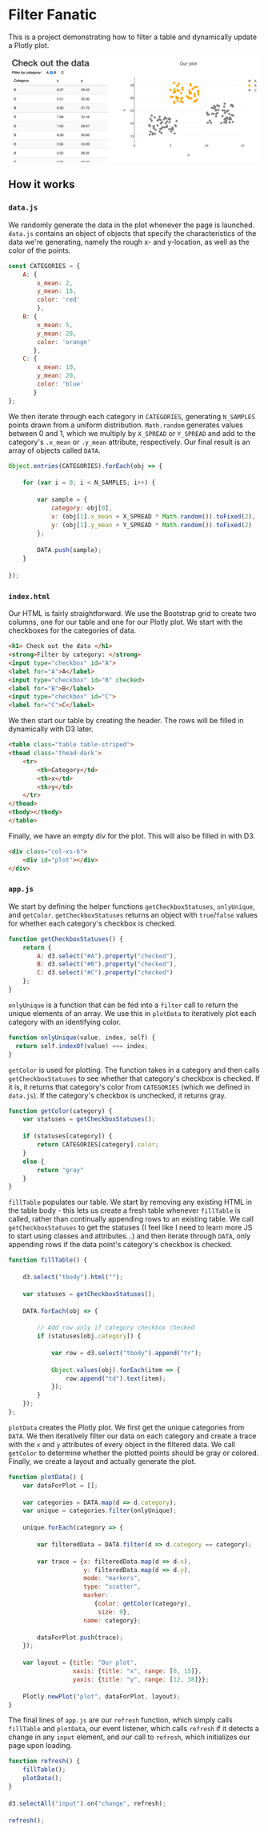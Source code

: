 # Filter Fanatic
This is a project demonstrating how to filter a table and dynamically update a Plotly plot.

![](filter_demo.png)

## How it works
### `data.js`
We randomly generate the data in the plot whenever the page is launched. `data.js` contains an object of objects that specify the characteristics of the data we're generating, namely the rough x- and y-location, as well as the color of the points.

```javascript
const CATEGORIES = {
    A: {
        x_mean: 2,
        y_mean: 15,
        color: 'red'
        },
    B: {
        x_mean: 5,
        y_mean: 28,
        color: 'orange'
       },
    C: {
        x_mean: 10,
        y_mean: 20,
        color: 'blue'
       }
};
```

We then iterate through each category in `CATEGORIES`, generating `N_SAMPLES` points drawn from a uniform distribution. `Math.random` generates values between 0 and 1, which we multiply by `X_SPREAD` or `Y_SPREAD` and add to the category's `.x_mean` or `.y_mean` attribute, respectively. Our final result is an array of objects called `DATA`.

```javascript
Object.entries(CATEGORIES).forEach(obj => {

    for (var i = 0; i < N_SAMPLES; i++) {

        var sample = {
            category: obj[0],
            x: (obj[1].x_mean + X_SPREAD * Math.random()).toFixed(2),
            y: (obj[1].y_mean + Y_SPREAD * Math.random()).toFixed(2)
        };

        DATA.push(sample);
    }

});
```

### `index.html`
Our HTML is fairly straightforward. We use the Bootstrap grid to create two columns, one for our table and one for our Plotly plot. We start with the checkboxes for the categories of data.

```html
<h1> Check out the data </h1>
<strong>Filter by category: </strong>
<input type="checkbox" id="A">
<label for="A">A</label>
<input type="checkbox" id="B" checked>
<label for="B">B</label>
<input type="checkbox" id="C">
<label for="C">C</label>
```

We then start our table by creating the header. The rows will be filled in dynamically with D3 later.

```html
<table class="table table-striped">
<thead class='thead-dark'>
    <tr>
        <th>Category</td>
        <th>x</td>
        <th>y</td>
    </tr>
</thead>
<tbody></tbody>
</table>
```

Finally, we have an empty div for the plot. This will also be filled in with D3.

```html
<div class="col-xs-6">
    <div id="plot"></div>
</div>
```

### `app.js`
We start by defining the helper functions `getCheckboxStatuses`, `onlyUnique`, and `getColor`. `getCheckboxStatuses` returns an object with `true`/`false` values for whether each category's checkbox is checked.

```javascript
function getCheckboxStatuses() {
    return {
        A: d3.select("#A").property("checked"),
        B: d3.select("#B").property("checked"),
        C: d3.select("#C").property("checked")
    };
}
```

`onlyUnique` is a function that can be fed into a `filter` call to return the unique elements of an array. We use this in `plotData` to iteratively plot each category with an identifying color.

```javascript
function onlyUnique(value, index, self) {
  return self.indexOf(value) === index;
}
```

`getColor` is used for plotting. The function takes in a category and then calls `getCheckboxStatuses` to see whether that category's checkbox is checked. If it is, it returns that category's color from `CATEGORIES` (which we defined in `data.js`). If the category's checkbox is unchecked, it returns gray.

```javascript
function getColor(category) {
    var statuses = getCheckboxStatuses();

    if (statuses[category]) {
        return CATEGORIES[category].color;
    }
    else {
        return "gray"
    }
}
```

`fillTable` populates our table. We start by removing any existing HTML in the table body - this lets us create a fresh table whenever `fillTable` is called, rather than continually appending rows to an existing table. We call `getCheckboxStatuses` to get the statuses (I feel like I need to learn more JS to start using classes and attributes...) and then iterate through `DATA`, only appending rows if the data point's category's checkbox is checked.

```javascript
function fillTable() {

    d3.select("tbody").html("");

    var statuses = getCheckboxStatuses();

    DATA.forEach(obj => {

        // Add row only if category checkbox checked
        if (statuses[obj.category]) {

            var row = d3.select("tbody").append("tr");

            Object.values(obj).forEach(item => {
                row.append("td").text(item);
            });
        }
    });
};
```

`plotData` creates the Plotly plot. We first get the unique categories from `DATA`. We then iteratively filter our data on each category and create a trace with the `x` and `y` attributes of every object in the filtered data. We call `getColor` to determine whether the plotted points should be gray or colored. Finally, we create a layout and actually generate the plot.

```javascript
function plotData() {
    var dataForPlot = [];

    var categories = DATA.map(d => d.category);
    var unique = categories.filter(onlyUnique);

    unique.forEach(category => {

        var filteredData = DATA.filter(d => d.category == category);

        var trace = {x: filteredData.map(d => d.x),
                     y: filteredData.map(d => d.y),
                     mode: "markers",
                     type: "scatter",
                     marker:
                        {color: getColor(category),
                         size: 9},
                     name: category};

        dataForPlot.push(trace);
    });

    var layout = {title: "Our plot",
                  xaxis: {title: "x", range: [0, 15]},
                  yaxis: {title: "y", range: [12, 38]}};

    Plotly.newPlot("plot", dataForPlot, layout);
}
```

The final lines of `app.js` are our `refresh` function, which simply calls `fillTable` and `plotData`, our event listener, which calls `refresh` if it detects a change in any `input` element, and our call to `refresh`, which initializes our page upon loading.

```javascript
function refresh() {
    fillTable();
    plotData();
}

d3.selectAll("input").on("change", refresh);

refresh();
```
